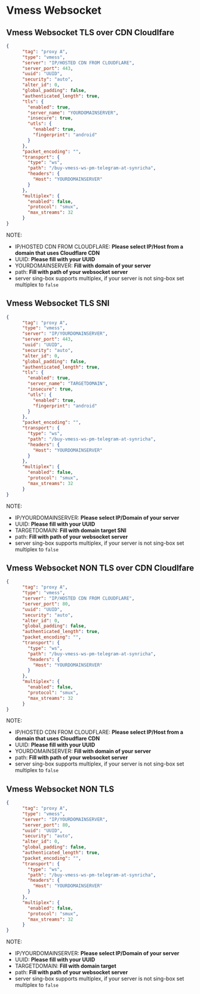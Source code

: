 # Vmess Websocket
## Vmess Websocket TLS over CDN Cloudlfare
```json
{
      "tag": "proxy A",
      "type": "vmess",
      "server": "IP/HOSTED CDN FROM CLOUDFLARE",
      "server_port": 443,
      "uuid": "UUID",
      "security": "auto",
      "alter_id": 0,
      "global_padding": false,
      "authenticated_length": true,
      "tls": {
        "enabled": true,
        "server_name": "YOURDOMAINSERVER",
        "insecure": true,
        "utls": {
          "enabled": true,
          "fingerprint": "android"
        }
      },
      "packet_encoding": "",
      "transport": {
        "type": "ws",
        "path": "/buy-vmess-ws-pm-telegram-at-synricha",
        "headers": {
          "Host": "YOURDOMAINSERVER"
        }
      },
      "multiplex": {
        "enabled": false,
        "protocol": "smux",
        "max_streams": 32
      }
}
```
NOTE:
- IP/HOSTED CDN FROM CLOUDFLARE: **Please select IP/Host from a domain that uses Cloudflare CDN**
- UUID: **Please fill with your UUID**
- YOURDOMAINSERVER: **Fill with domain of your server**
- path: **Fill with path of your websocket server**
- server sing-box supports multiplex, if your server is not sing-box set multiplex to `false`

## Vmess Websocket TLS SNI
```json
{
      "tag": "proxy A",
      "type": "vmess",
      "server": "IP/YOURDOMAINSERVER",
      "server_port": 443,
      "uuid": "UUID",
      "security": "auto",
      "alter_id": 0,
      "global_padding": false,
      "authenticated_length": true,
      "tls": {
        "enabled": true,
        "server_name": "TARGETDOMAIN",
        "insecure": true,
        "utls": {
          "enabled": true,
          "fingerprint": "android"
        }
      },
      "packet_encoding": "",
      "transport": {
        "type": "ws",
        "path": "/buy-vmess-ws-pm-telegram-at-synricha",
        "headers": {
          "Host": "YOURDOMAINSERVER"
        }
      },
      "multiplex": {
        "enabled": false,
        "protocol": "smux",
        "max_streams": 32
      }
}
```
NOTE:
- IP/YOURDOMAINSERVER: **Please select IP/Domain of your server**
- UUID: **Please fill with your UUID**
- TARGETDOMAIN: **Fill with domain target SNI**
- path: **Fill with path of your websocket server**
- server sing-box supports multiplex, if your server is not sing-box set multiplex to `false`

## Vmess Websocket NON TLS over CDN Cloudlfare
```json
{
      "tag": "proxy A",
      "type": "vmess",
      "server": "IP/HOSTED CDN FROM CLOUDFLARE",
      "server_port": 80,
      "uuid": "UUID",
      "security": "auto",
      "alter_id": 0,
      "global_padding": false,
      "authenticated_length": true,
      "packet_encoding": "",
      "transport": {
        "type": "ws",
        "path": "/buy-vmess-ws-pm-telegram-at-synricha",
        "headers": {
          "Host": "YOURDOMAINSERVER"
        }
      },
      "multiplex": {
        "enabled": false,
        "protocol": "smux",
        "max_streams": 32
      }
}
```
NOTE:
- IP/HOSTED CDN FROM CLOUDFLARE: **Please select IP/Host from a domain that uses Cloudflare CDN**
- UUID: **Please fill with your UUID**
- YOURDOMAINSERVER: **Fill with domain of your server**
- path: **Fill with path of your websocket server**
- server sing-box supports multiplex, if your server is not sing-box set multiplex to `false`

## Vmess Websocket NON TLS
```json
{
      "tag": "proxy A",
      "type": "vmess",
      "server": "IP/YOURDOMAINSERVER",
      "server_port": 80,
      "uuid": "UUID",
      "security": "auto",
      "alter_id": 0,
      "global_padding": false,
      "authenticated_length": true,
      "packet_encoding": "",
      "transport": {
        "type": "ws",
        "path": "/buy-vmess-ws-pm-telegram-at-synricha",
        "headers": {
          "Host": "YOURDOMAINSERVER"
        }
      },
      "multiplex": {
        "enabled": false,
        "protocol": "smux",
        "max_streams": 32
      }
}
```
NOTE:
- IP/YOURDOMAINSERVER: **Please select IP/Domain of your server**
- UUID: **Please fill with your UUID**
- TARGETDOMAIN: **Fill with domain target**
- path: **Fill with path of your websocket server**
- server sing-box supports multiplex, if your server is not sing-box set multiplex to `false`